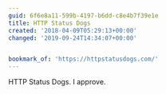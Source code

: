 ```yaml
---
guid: 6f6e8a11-599b-4197-b6dd-c8e4b7f39e1e
title: HTTP Status Dogs
created: '2018-04-09T05:29:13+00:00'
changed: '2019-09-24T14:34:07+00:00'


bookmark_of: 'https://httpstatusdogs.com/'
---
```



HTTP Status Dogs. I approve.
